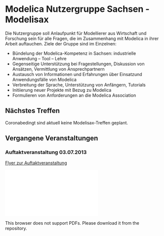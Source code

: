 # Modelica Nutzergruppe Sachsen - Modelisax

Die Nutzergruppe soll Anlaufpunkt für Modellierer aus Wirtschaft und Forschung sein für alle Fragen, die im Zusammenhang mit Modelica in ihrer Arbeit auftauchen. Ziele der Gruppe sind im Einzelnen:
- Bündelung der Modelica-Kompetenz in Sachsen:
industrielle Anwendung – Tool – Lehre
- Gegenseitige Unterstützung bei Fragestellungen, Diskussion
von Ansätzen, Vermittlung von Ansprechpartnern
- Austausch von Informationen und Erfahrungen über Einsatzund
Anwendungsfälle von Modelica
- Verbreitung der Sprache, Unterstützung von Anfängern,
Tutorials
- Initiierung neuer Projekte mit Bezug zu Modelica
- Formulieren von Anforderungen an die Modelica Association

## Nächstes Treffen
 Coronabedingt sind aktuell keine Modelisax-Treffen geplant.
 
## Vergangene Veranstaltungen

### Auftaktveranstaltung 03.07.2013
[Flyer zur Auftaktveranstaltung](https://github.com/modelisax/modelisax.github.io/blob/main/meetings/2013/06/2013-04-23_Flyer_Auftaktveranstaltung.pdf)

<object data="https://github.com/modelisax/modelisax.github.io/blob/main/meetings/2013/06/2013-04-23_Flyer_Auftaktveranstaltung.pdf" type="application/pdf" width="700px" height="700px">
    <embed src="/meetings/2013/06/2013-04-23_Flyer_Auftaktveranstaltung.pdf">
        <p>This browser does not support PDFs. Please download it from the repository.</p>
    </embed>
</object>
